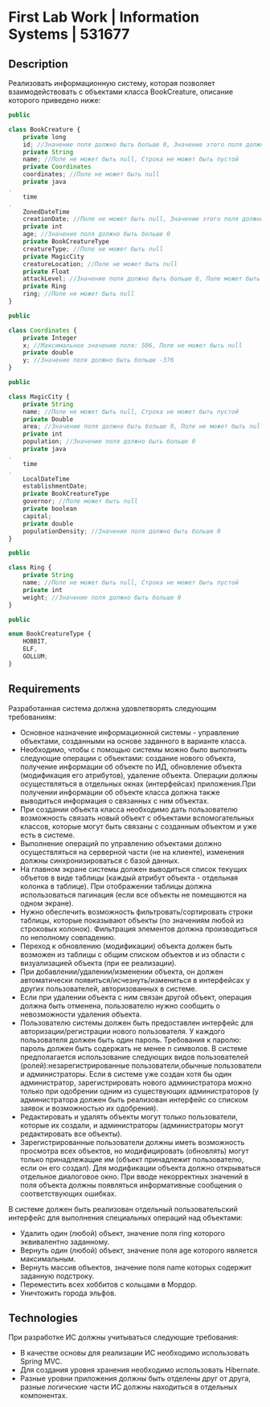 # First Lab Work | Information Systems | 531677

## Description

Реализовать информационную систему, которая позволяет взаимодействовать с объектами класса BookCreature, описание
которого приведено ниже:

```js
public

class BookCreature {
    private long
    id; //Значение поля должно быть больше 0, Значение этого поля должно быть уникальным, Значение этого поля должно генерироваться автоматически
    private String
    name; //Поле не может быть null, Строка не может быть пустой
    private Coordinates
    coordinates; //Поле не может быть null
    private java
.
    time
.
    ZonedDateTime
    creationDate; //Поле не может быть null, Значение этого поля должно генерироваться автоматически
    private int
    age; //Значение поля должно быть больше 0
    private BookCreatureType
    creatureType; //Поле не может быть null
    private MagicCity
    creatureLocation; //Поле не может быть null
    private Float
    attackLevel; //Значение поля должно быть больше 0, Поле может быть null
    private Ring
    ring; //Поле не может быть null
}

public

class Coordinates {
    private Integer
    x; //Максимальное значение поля: 506, Поле не может быть null
    private double
    y; //Значение поля должно быть больше -376
}

public

class MagicCity {
    private String
    name; //Поле не может быть null, Строка не может быть пустой
    private Double
    area; //Значение поля должно быть больше 0, Поле не может быть null
    private int
    population; //Значение поля должно быть больше 0
    private java
.
    time
.
    LocalDateTime
    establishmentDate;
    private BookCreatureType
    governor; //Поле может быть null
    private boolean
    capital;
    private double
    populationDensity; //Значение поля должно быть больше 0
}

public

class Ring {
    private String
    name; //Поле не может быть null, Строка не может быть пустой
    private int
    weight; //Значение поля должно быть больше 0
}

public

enum BookCreatureType {
    HOBBIT,
    ELF,
    GOLLUM;
}
```

## Requirements

Разработанная система должна удовлетворять следующим требованиям:

- Основное назначение информационной системы - управление объектами, созданными на основе заданного в варианте класса.
- Необходимо, чтобы с помощью системы можно было выполнить следующие операции с объектами: создание нового объекта,
  получение информации об объекте по ИД, обновление объекта (модификация его атрибутов), удаление объекта. Операции
  должны осуществляться в отдельных окнах (интерфейсах) приложения.При получении информации об объекте класса должна
  также выводиться информация о связанных с ним объектах.
- При создании объекта класса необходимо дать пользователю возможность связать новый объект с объектами вспомогательных
  классов, которые могут быть связаны с созданным объектом и уже есть в системе.
- Выполнение операций по управлению объектами должно осуществляться на серверной части (не на клиенте), изменения должны
  синхронизироваться с базой данных.
- На главном экране системы должен выводиться список текущих объетов в виде таблицы (каждый атрибут объекта - отдельная
  колонка в таблице). При отображении таблицы должна использоваться пагинация (если все объекты не помещаются на одном
  экране).
- Нужно обеспечить возможность фильтровать/сортировать строки таблицы, которые показывают объекты (по значениям любой из
  строковых колонок). Фильтрация элементов должна производиться по неполному совпадению.
- Переход к обновлению (модификации) объекта должен быть возможен из таблицы с общим списком объектов и из области с
  визуализацией объекта (при ее реализации).
- При добавлении/удалении/изменении объекта, он должен автоматически появиться/исчезнуть/измениться в интерфейсах у
  других пользователей, авторизованных в системе.
- Если при удалении объекта с ним связан другой объект, операция должна быть отменена, пользователю нужно сообщить о
  невозможности удаления объекта.
- Пользователю системы должен быть предоставлен интерфейс для авторизации/регистрации нового пользователя. У каждого
  пользователя должен быть один пароль. Требования к паролю: пароль должен быть содержать не менее n символов. В системе
  предполагается использование следующих видов пользователей (ролей):незарегистрированные пользователи,обычные
  пользователи и администраторы. Если в системе уже создан хотя бы один администратор, зарегистрировать нового
  администратора можно только при одобрении одним из существующих администраторов (у администратора должен быть
  реализован интерфейс со списком заявок и возможностью их одобрения).
- Редактировать и удалять объекты могут только пользователи, которые их создали, и администраторы (администраторы могут
  редактировать все объекты).
- Зарегистрированные пользователи должны иметь возможность просмотра всех объектов, но модифицировать (обновлять) могут
  только принадлежащие им (объект принадлежит пользователю, если он его создал). Для модификации объекта должно
  открываться отдельное диалоговое окно. При вводе некорректных значений в поля объекта должны появляться информативные
  сообщения о соответствующих ошибках.

В системе должен быть реализован отдельный пользовательский интерфейс для выполнения специальных операций над объектами:

- Удалить один (любой) объект, значение поля ring которого эквивалентно заданному.
- Вернуть один (любой) объект, значение поля age которого является максимальным.
- Вернуть массив объектов, значение поля name которых содержит заданную подстроку.
- Переместить всех хоббитов с кольцами в Мордор.
- Уничтожить города эльфов.

## Technologies

При разработке ИС должны учитываться следующие требования:

- В качестве основы для реализации ИС необходимо использовать Spring MVC.
- Для создания уровня хранения необходимо использовать Hibernate.
- Разные уровни приложения должны быть отделены друг от друга, разные логические части ИС должны находиться в отдельных
  компонентах.